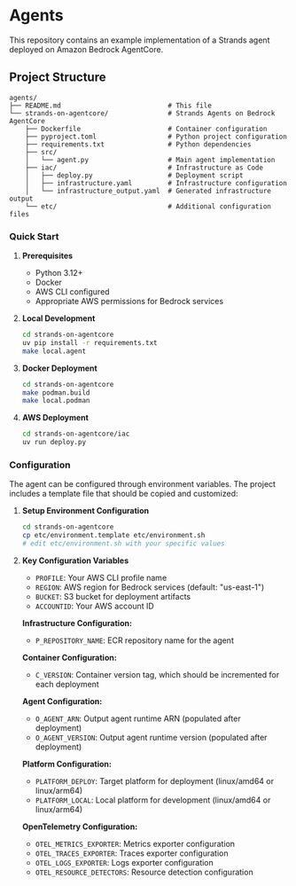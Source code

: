 # Agents

This repository contains an example implementation of a Strands agent deployed on Amazon Bedrock AgentCore.

## Project Structure

```
agents/
├── README.md                           # This file
└── strands-on-agentcore/               # Strands Agents on Bedrock AgentCore
    ├── Dockerfile                      # Container configuration
    ├── pyproject.toml                  # Python project configuration
    ├── requirements.txt                # Python dependencies
    ├── src/
    │   └── agent.py                    # Main agent implementation
    ├── iac/                            # Infrastructure as Code
    │   ├── deploy.py                   # Deployment script
    │   ├── infrastructure.yaml         # Infrastructure configuration
    │   └── infrastructure_output.yaml  # Generated infrastructure output
    └── etc/                            # Additional configuration files
```

### Quick Start

1. **Prerequisites**
   - Python 3.12+
   - Docker
   - AWS CLI configured
   - Appropriate AWS permissions for Bedrock services

2. **Local Development**
   ```bash
   cd strands-on-agentcore
   uv pip install -r requirements.txt
   make local.agent
   ```

3. **Docker Deployment**
   ```bash
   cd strands-on-agentcore
   make podman.build
   make local.podman
   ```

4. **AWS Deployment**
   ```bash
   cd strands-on-agentcore/iac
   uv run deploy.py
   ```

### Configuration

The agent can be configured through environment variables. The project includes a template file that should be copied and customized:

1. **Setup Environment Configuration**
   ```bash
   cd strands-on-agentcore
   cp etc/environment.template etc/environment.sh
   # edit etc/environment.sh with your specific values
   ```

2. **Key Configuration Variables**
   - `PROFILE`: Your AWS CLI profile name
   - `REGION`: AWS region for Bedrock services (default: "us-east-1")
   - `BUCKET`: S3 bucket for deployment artifacts
   - `ACCOUNTID`: Your AWS account ID

   **Infrastructure Configuration:**
   - `P_REPOSITORY_NAME`: ECR repository name for the agent

   **Container Configuration:**
   - `C_VERSION`: Container version tag, which should be incremented for each deployment

   **Agent Configuration:**
   - `O_AGENT_ARN`: Output agent runtime ARN (populated after deployment)
   - `O_AGENT_VERSION`: Output agent runtime version (populated after deployment)

   **Platform Configuration:**
   - `PLATFORM_DEPLOY`: Target platform for deployment (linux/amd64 or linux/arm64)
   - `PLATFORM_LOCAL`: Local platform for development (linux/amd64 or linux/arm64)

   **OpenTelemetry Configuration:**
   - `OTEL_METRICS_EXPORTER`: Metrics exporter configuration
   - `OTEL_TRACES_EXPORTER`: Traces exporter configuration
   - `OTEL_LOGS_EXPORTER`: Logs exporter configuration
   - `OTEL_RESOURCE_DETECTORS`: Resource detection configuration
